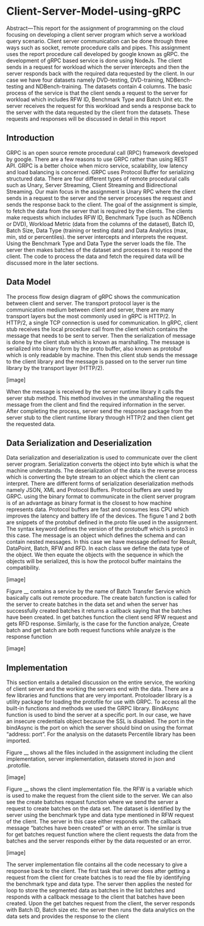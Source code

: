 # Client-Server-Model-using-gRPC


Abstract—This report for the assignment of programming on the cloud focusing on developing a client server program which serve a workload query scenario.  Client server communication can be done through three ways such as socket, remote procedure calls and pipes. This assignment uses the report procedure call developed by google known as gRPC. the development of gRPC based service is done using NodeJs. The client sends in a request for workload which the server intercepts and then the server responds back with the required data requested by the client. In our case we have four datasets namely DVD-testing, DVD-training, NDBench-testing and NDBench-training. The datasets contain 4 columns. The basic process of the service is that the client sends a request to the server for workload which includes RFW ID, Benchmark Type and Batch Unit etc. the server receives the request for this workload and sends a response back to the server with the data requested by the client from the datasets. These requests and responses will be discussed in detail in this report

## Introduction

GRPC is an open source remote procedural call (RPC) framework developed by google. There are a few reasons to use GRPC rather than using REST API. GRPC is a better choice when micro service, scalability, low latency and load balancing is concerned. GRPC uses Protocol Buffer for serializing structured data. There are four different types of remote procedural calls such as Unary, Server Streaming, Client Streaming and Bidirectional Streaming. Our main focus in the assignment is Unary RPC where the client sends in a request to the server and the server processes the request and sends the response back to the client.
The goal of the assignment is simple, to fetch the data from the server that is required by the clients. The clients make requests which includes RFW ID, Benchmark Type (such as NDBench or DVD), Workload Metric (data from the columns of the dataset), Batch ID, Batch Size, Data Type (training or testing data) and Data Analytics (max, min, std or percentiles). the server intercepts and interprets the request. Using the Benchmark Type and Data Type the server loads the file. The server then makes batches of the dataset and processes it to respond the client. The code to process the data and fetch the required data will be discussed more in the later sections.

## Data Model

The process flow design diagram of gRPC shows the communication between client and server. The transport protocol layer is the communication medium between client and server, there are many transport layers but the most commonly used in gRPC is HTTP/2. In HTTP/2, a single TCP connection is used for communication. In gRPC, client stub receives the local procedure call from the client which contains the message that needs to be sent to server. Then the serialization of message is done by the client stub which is known as marshalling. The message is serialized into binary form by the proto buffer, also known as protobuf which is only readable by machine. Then this client stub sends the message to the client library and the message is passed on to the server run time library by the transport layer (HTTP/2).

[image]
 
When the message is received by the server runtime library it calls the server stub method. This method involves in the unmarshalling the request message from the client and find the required information in the server. After completing the process, server send the response package from the server stub to the client runtime library through HTTP/2 and then client get the requested data.
 
## Data Serialization and Deserialization

Data serialization and deserialization is used to communicate over the client server program. Serialization converts the object into byte which is what the machine understands. The deserialization of the data is the reverse process which is converting the byte stream to an object which the client can interpret. There are different forms of serialization deserialization methods namely JSON, XML and Protocol Buffers. Protocol buffers are used by GRPC. using the binary format to communicate in the client server program is of an advantage as binary format is the closest to how machine represents data. Protocol buffers are fast and consumes less CPU which improves the latency and battery life of the devices.
The figure 1 and 2 both are snippets of the protobuf defined in the.proto file used in the assignment. The syntax keyword defines the version of the protobuff which is proto3 in this case. The message is an object which defines the schema and can contain nested messages. In this case we have message defined for Result, DataPoint, Batch, RFW and RFD. In each class we define the data type of the object. We then equate the objects with the sequence in which the objects will be serialized, this is how the protocol buffer maintains the compatibility.

[image]

Figure __ contains a service by the name of Batch Transfer Service which basically calls out remote procedure. The create batch function is called for the server to create batches in the data set and when the server has successfully created batches it returns a callback saying that the batches have been created. In get batches function the client send RFW request and gets RFD response. Similarly, is the case for the function analyze, Create batch and get batch are both request functions while analyze is the response function

[image]

## Implementation

This section entails a detailed discussion on the entire service, the working of client server and the working the servers end with the data.
There are a few libraries and functions that are very important. Protoloader library is a utility package for loading the protofile for use with GRPC. To access all the built-in functions and methods we used the GRPC library.  BindAsync function is used to bind the server at a specific port. In our case, we have an insecure credentials object because the SSL is disabled. The port in the bindAsync is the port on which the server should bind on using the format “address: port”. For the analysis on the datasets Percentile library has been imported.

Figure __ shows all the files included in the assignment including the client implementation, server implementation, datasets stored in json and .protofile.


[image]

Figure __ shows the client implementation file. the RFW is a variable which is used to make the request from the client side to the server. We can also see the create batches request function where we send the server a request to create batches on the data set. The dataset is identified by the server using the benchmark type and data type mentioned in RFW request of the client. The server in this case either responds with the callback message “batches have been created” or with an error. The similar is true for get batches request function where the client requests the data from the batches and the server responds either by the data requested or an error.

[image]

The server implementation file contains all the code necessary to give a response back to the client. The first task that server does after getting a request from the client for create batches is to read the file by identifying the benchmark type and data type. The server then applies the nested for loop to store the segmented data as batches in the list batches and responds with a callback message to the client that batches have been created.
Upon the get batches request from the client, the server responds with Batch ID, Batch size etc. the server then runs the data analytics on the data sets and provides the response to the client
